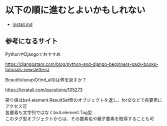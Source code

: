 
# 以下の順に進むとよいかもしれない

- [install.md](https://github.com/py-py-py/TIL/blob/master/Python/install.md)


## 参考になるサイト

PythonやDjangoでおすすめ

https://djangostars.com/blog/python-and-django-beginners-pack-books-tutorials-newsletters/


Beautifulsoupのfind_all()は何を返すか？  

https://teratail.com/questions/105273  

戻り値はbs4.element.ResultSet型のオブジェクトを返し、for文などで各要素にアクセス可  
各要素も文字列ではなくbs4.element.Tag型  
このタグ型オブジェクトからは、その要素名や親子要素を取得することも可  

